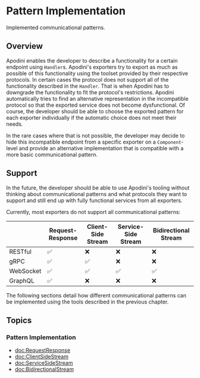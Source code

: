 # Pattern Implementation

Implemented communicational patterns.

## Overview

Apodini enables the developer to describe a functionality for a certain endpoint using ``Handler``s. Apodini's exporters try to export as much as possible of this functionality using the toolset provided by their respective protocols. In certain cases the protocol does not support all of the functionality described in the ``Handler``. That is when Apodini has to downgrade the functionality to fit the protocol's restrictions. Apodini automatically tries to find an alternative representation in the incompatible protocol so that the exported service does not become dysfunctional. Of course, the developer should be able to choose the exported pattern for each exporter individually if the automatic choice does not meet their needs.

In the rare cases where that is not possible, the developer may decide to hide this incompatible endpoint from a specific exporter on a ``Component``-level and provide an alternative implementation that is compatible with a more basic communicational pattern.

## Support

In the future, the developer should be able to use Apodini's tooling without thinking about communicational patterns and what protocols they want to support and still end up with fully functional services from all exporters.

Currently, most exporters do not support all communicational patterns:

|           | Request-Response | Client-Side Stream | Service-Side Stream | Bidirectional Stream |
|-----------|------------------|--------------------|---------------------|----------------------|
| RESTful   | ✅                | ❌                  | ❌                   | ❌                    |
| gRPC      | ✅                | ✅                  | ❌                   | ❌                    |
| WebSocket | ✅                | ✅                  | ✅                   | ✅                    |
| GraphQL   | ✅                | ❌                  | ❌                   | ❌                    |


The following sections detail how different communicational patterns can be implemented using the tools described in the previous chapter.

## Topics

### Pattern Implementation

- <doc:RequestResponse>
- <doc:ClientSideStream>
- <doc:ServiceSideStream>
- <doc:BidirectionalStream>

